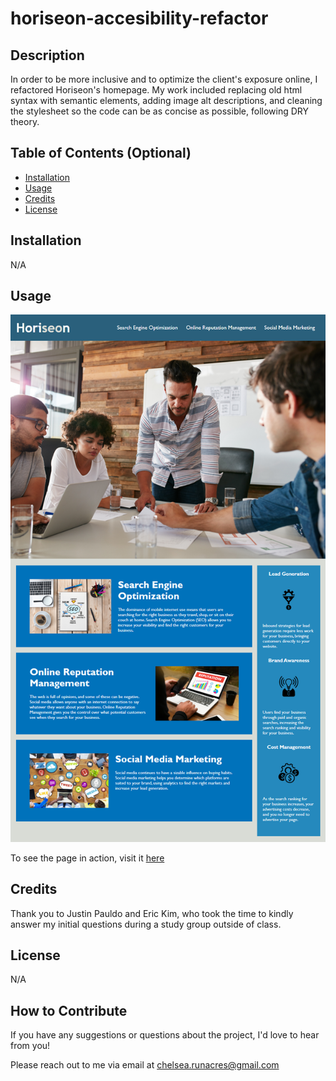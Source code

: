 # horiseon-accesibility-refactor

## Description

In order to be more inclusive and to optimize the client's exposure online, I refactored Horiseon's homepage. My work included replacing old html syntax with semantic elements, adding image alt descriptions, and cleaning the stylesheet so the code can be as concise as possible, following DRY theory.

## Table of Contents (Optional)

- [Installation](#installation)
- [Usage](#usage)
- [Credits](#credits)
- [License](#license)

## Installation

N/A

## Usage

![Homepage-Screenshot](assets/images/01-html-css-git-homework-demo.png)

To see the page in action, visit it [here](file:///Users/chelsearunacres/bootcamp/challenges/horiseon-accesibility-refactor/index.html#social-media-marketing)


## Credits
Thank you to Justin Pauldo and Eric Kim, who took the time to kindly answer my initial questions during a study group outside of class.

## License
N/A


## How to Contribute
If you have any suggestions or questions about the project, I'd love to hear from you! 

Please reach out to me via email at chelsea.runacres@gmail.com
